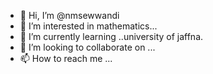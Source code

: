 - 👋 Hi, I’m @nmsewwandi
- 👀 I’m interested in mathematics...
- 🌱 I’m currently learning ..university of jaffna.
- 💞️ I’m looking to collaborate on ...
- 📫 How to reach me ...

<!---
nmsewwandi/nmsewwandi is a ✨ special ✨ repository because its `README.md` (this file) appears on your GitHub profile.
You can click the Preview link to take a look at your changes.
--->
